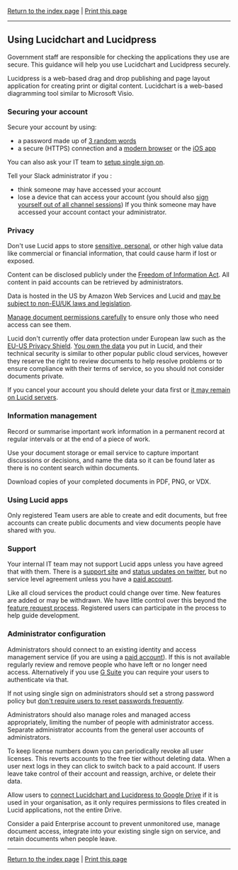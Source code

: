 [Return to the index page](/using-cloud/help-for-end-users/) | [Print this page](https://gitprint.com/cheyrou23/using-cloud/blob/master/help-for-end-users/Lucidchart/Using-Lucidchart-securely.md)

***

## Using Lucidchart and Lucidpress

Government staff are responsible for checking the applications they use are secure. This guidance will help you use Lucidchart and Lucidpress securely.

Lucidpress is a web-based drag and drop publishing and page layout application for creating print or digital content. Lucidchart is a web-based diagramming tool similar to Microsoft Visio.

### Securing your account

Secure your account by using:

* a password made up of [3 random words](https://www.ncsc.gov.uk/blog-post/three-random-words-or-thinkrandom-0)
* a secure (HTTPS) connection and a [modern browser](https://whatbrowser.org/) or the [iOS app](https://lucidchart.zendesk.com/hc/en-us/articles/207300176-iOS-10-Lucidchart-App-Quickview)

You can also ask your IT team to [setup single sign on](https://lucidchart.zendesk.com/hc/en-us/articles/207300096-Lucidchart-and-SAML).

Tell your Slack administrator if you :

* think someone may have accessed your account
* lose a device that can access your account (you should also [sign yourself out of all channel sessions](https://www.bettercloud.com/monitor/the-academy/how-to-sign-out-of-slack-on-all-devices-at-once/))
If you think someone may have accessed your account contact your administrator.

### Privacy

Don't use Lucid apps to store [sensitive, personal](https://ico.org.uk/for-organisations/guide-to-data-protection/key-definitions/), or other high value data like commercial or financial information, that could cause harm if lost or exposed.

Content can be disclosed publicly under the [Freedom of Information Act](https://ico.org.uk/for-organisations/guide-to-freedom-of-information/what-is-the-foi-act/). All content in paid accounts can be retrieved by administrators.

Data is hosted in the US by Amazon Web Services and Lucid and [may be subject to non-EU/UK laws and legislation](https://www.lucidchart.com/pages/privacy). 

[Manage document permissions carefully](https://lucidchart.zendesk.com/hc/en-us/articles/207300466-Share-Files-and-Folders) to ensure only those who need access can see them.

Lucid don't currently offer data protection under European law such as the [EU-US Privacy Shield](https://www.privacyshield.gov/welcome). [You own the data](https://www.lucidchart.com/pages/product_secure) you put in Lucid, and their technical security is similar to other popular public cloud services, however they reserve the right to review documents to help resolve problems or to ensure compliance with their terms of service, so you should not consider documents private.

If you cancel your account you should delete your data first or [it may remain on Lucid servers](https://www.lucidchart.com/pages/tos).

### Information management

Record or summarise important work information in a permanent record at regular intervals or at the end of a piece of work.

Use your document storage or email service to capture important discussions or decisions, and name the data so it can be found later as there is no content search within documents.

Download copies of your completed documents in PDF, PNG, or VDX.

### Using Lucid apps

Only registered Team users are able to create and edit documents, but free accounts can create public documents and view documents people have shared with you.

### Support

Your internal IT team may not support Lucid apps unless you have agreed that with them.  There is a [support site](https://lucidchart.zendesk.com) and [status updates on twitter](https://twitter.com/lucidchart), but no service level agreement unless you have a [paid account](https://www.lucidchart.com/users/registerLevel). 

Like all cloud services the product could change over time.  New features are added or may be withdrawn.  We have little control over this beyond the [feature request process](https://lucidchart.zendesk.com/forums/21398513-Current-Feature-Requests). Registered users can participate in the process to help guide development.

### Administrator configuration

Administrators should connect to an existing identity and access management service (if you are using a [paid account](https://www.lucidchart.com/pages/enterprise)). If this is not available regularly review and remove people who have left or no longer need access. Alternatively if you use [G Suite](https://gsuite.google.com/) you can require your users to authenticate via that.

If not using single sign on administrators should set a strong password policy but [don't require users to reset passwords frequently](https://www.ncsc.gov.uk/blog-post/your-password-expiry-policy-may-have-reached-its-expiry-date).

Administrators should also manage roles and managed access appropriately, limiting the number of people with administrator access.  Separate administrator accounts from the general user accounts of administrators.

To keep license numbers down you can periodically revoke all user licenses. This reverts accounts to the free tier without deleting data. When a user next logs in they can click to switch back to a paid account. If users leave take control of their account and reassign, archive, or delete their data.

Allow users to [connect Lucidchart and Lucidpress to Google Drive](https://lucidchart.zendesk.com/hc/en-us/articles/207300016-Lucidchart-in-Google-Drive) if it is used in your organisation, as it only requires permissions to files created in Lucid applications, not the entire Drive.

Consider a paid Enterprise account to prevent unmonitored use, manage document access, integrate into your existing single sign on service, and retain documents when people leave.

***

[Return to the index page](/using-cloud/help-for-end-users/) | [Print this page](https://gitprint.com/cheyrou23/using-cloud/blob/master/help-for-end-users/Lucidchart/Using-Lucidchart-securely.md)